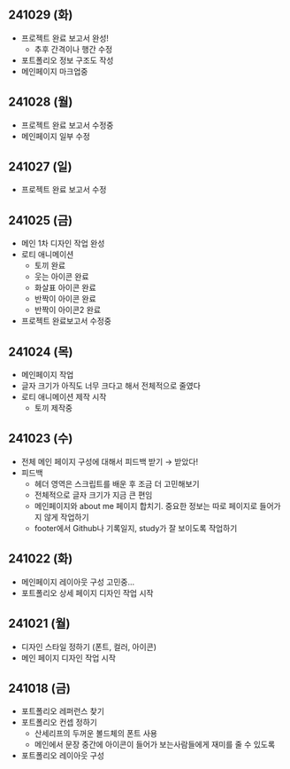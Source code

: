 ## 241029 (화)
- 프로젝트 완료 보고서 완성!
  - 추후 간격이나 행간 수정
- 포트폴리오 정보 구조도 작성
- 메인페이지 마크업중

## 241028 (월)
- 프로젝트 완료 보고서 수정중
- 메인페이지 일부 수정

## 241027 (일)
- 프로젝트 완료 보고서 수정

## 241025 (금)
- 메인 1차 디자인 작업 완성
-   로티 애니메이션
    -   토끼 완료
    -   웃는 아이콘 완료
    -   화살표 아이콘 완료
    -   반짝이 아이콘 완료
    -   반짝이 아이콘2 완료
-   프로젝트 완료보고서 수정중

## 241024 (목)
-   메인페이지 작업
-   글자 크기가 아직도 너무 크다고 해서 전체적으로 줄였다
-   로티 애니메이션 제작 시작
    -   토끼 제작중

## 241023 (수)
-   전체 메인 페이지 구성에 대해서 피드백 받기 → 받았다!
-   피드백
    -  헤더 영역은 스크립트를 배운 후 조금 더 고민해보기
    -  전체적으로 글자 크기가 지금 큰 편임
    -  메인페이지와 about me 페이지 합치기. 중요한 정보는 따로 페이지로 들어가지 않게 작업하기
    -  footer에서 Github나 기록일지, study가 잘 보이도록 작업하기

## 241022 (화)
-  메인페이지 레이아웃 구성 고민중...
-   포트폴리오 상세 페이지 디자인 작업 시작

## 241021 (월)
   -   디자인 스타일 정하기 (폰트, 컬러, 아이콘)
   -   메인 페이지 디자인 작업 시작

## 241018 (금)
-   포트폴리오 레퍼런스 찾기
-   포트폴리오 컨셉 정하기
    -   산세리프의 두꺼운 볼드체의 폰트 사용
    -   메인에서 문장 중간에 아이콘이 들어가 보는사람들에게 재미를 줄 수 있도록
-   포트폴리오 레이아웃 구성

